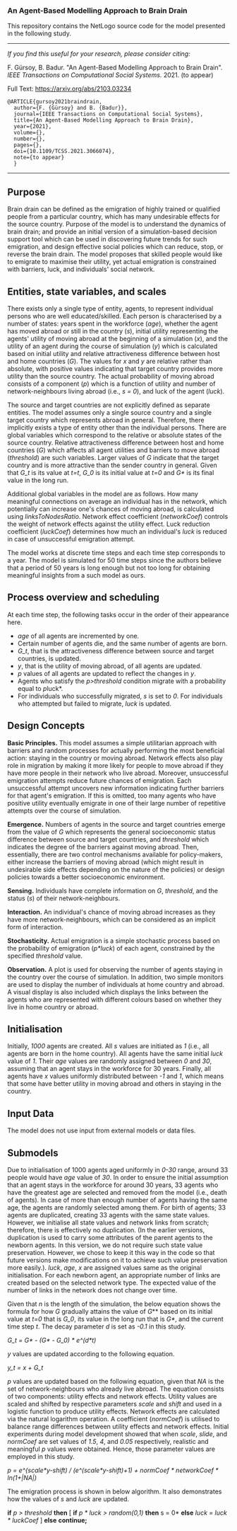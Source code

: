 ### An Agent-Based Modelling Approach to Brain Drain

This repository contains the NetLogo source code for the model presented in the following study.

___
_If you find this useful for your research, please consider citing:_

F. Gürsoy, B. Badur. "An Agent-Based Modelling Approach to Brain Drain". _IEEE Transactions on Computational Social Systems._ 2021. (to appear)

Full Text: https://arxiv.org/abs/2103.03234

	@ARTICLE{gursoy2021braindrain,
	  author={F. {Gürsoy} and B. {Badur}},
	  journal={IEEE Transactions on Computational Social Systems}, 
	  title={An Agent-Based Modelling Approach to Brain Drain}, 
	  year={2021},
	  volume={},
	  number={},
	  pages={},
	  doi={10.1109/TCSS.2021.3066074},
	  note={to appear}
	  }
___

## Purpose

Brain drain can be defined as the emigration of highly trained or qualified people from a particular country, which has many undesirable effects for the source country. Purpose of the model is to understand the dynamics of brain drain; and provide an initial version of a simulation-based decision support tool which can be used in discovering future trends for such emigration, and design effective social policies which can reduce, stop, or reverse the brain drain. The model proposes that skilled people would like to emigrate to maximise their utility, yet actual emigration is constrained with barriers, luck, and individuals' social network.

## Entities, state variables, and scales

There exists only a single type of entity, agents, to represent individual persons who are well educated/skilled. Each person is characterised by a number of states: years spent in the workforce (*age*), whether the agent has moved abroad or still in the country (*s*), initial utility representing the agents' utility of moving abroad at the beginning of a simulation (*x*), and the utility of an agent during the course of simulation (*y*) which is calculated based on initial utility and relative attractiveness difference between host and home countries (*G*). The values for *x* and *y* are relative rather than absolute, with positive values indicating that target country provides more utility than the source country. The actual probability of moving abroad consists of a component (*p*) which is a function of utility and number of network-neighbours living abroad (i.e., *s = 0*), and luck of the agent (*luck*).

The source and target countries are not explicitly defined as separate entities. The model assumes only a single source country and a single target country which represents abroad in general. Therefore, there implicitly exists a type of entity other than the individual persons. There are global variables which correspond to the relative or absolute states of the source country. Relative attractiveness difference between host and home countries (*G*) which affects all agent utilities and barriers to move abroad (*threshold*) are such variables. Larger values of *G* indicate that the target country and is more attractive than the sender country in general. Given that *G_t* is its value at *t=t*, *G_0* is its initial value at *t=0* and *G\** is its final value in the long run.

Additional global variables in the model are as follows. How many meaningful connections on average an individual has in the network, which potentially can increase one's chances of moving abroad, is calculated using *linksToNodesRatio*. Network effect coefficient (*networkCoef*) controls the weight of network effects against the utility effect. Luck reduction coefficient (*luckCoef*) determines how much an individual's *luck* is reduced in case of unsuccessful emigration attempt.

The model works at discrete time steps and each time step corresponds to a year. The model is simulated for 50 time steps since the authors believe that a period of 50 years is long enough but not too long for obtaining meaningful insights from a such model as ours.

## Process overview and scheduling

At each time step, the following tasks occur in the order of their appearance here. 

* *age* of all agents are incremented by one.
*  Certain number of agents die, and the same number of agents are born.
*  *G_t*, that is the attractiveness difference between source and target countries, is updated.
*  *y*, that is the utility of moving abroad, of all agents are updated. 
*  *p* values of all agents are updated to reflect the changes in *y*.
*  Agents who satisfy the *p>threshold* condition migrate with a probability equal to *p*luck*. 
*  For individuals who successfully migrated, *s* is set to *0*. For individuals who attempted but failed to migrate, *luck* is updated.

	

## Design Concepts

**Basic Principles.** This model assumes a simple utilitarian approach with barriers and random processes for actually performing the most beneficial action: staying in the country or moving abroad. Network effects also play role in migration by making it more likely for people to move abroad if they have more people in their network who live abroad. Moreover, unsuccessful emigration attempts reduce future chances of emigration. Each unsuccessful attempt uncovers new information indicating further barriers for that agent's emigration. If this is omitted, too many agents who have positive utility eventually emigrate in one of their large number of repetitive attempts over the course of simulation. 

**Emergence.** Numbers of agents in the source and target countries emerge from the value of *G* which represents the general socioeconomic status difference between source and target countries, and *threshold* which indicates the degree of the barriers against moving abroad. Then, essentially, there are two control mechanisms available for policy-makers, either increase the barriers of moving abroad (which might result in undesirable side effects depending on the nature of the policies) or design policies towards a better socioeconomic environment.

**Sensing.** Individuals have complete information on *G*, *threshold*, and the status (*s*) of their network-neighbours.

**Interaction.** An individual's chance of moving abroad increases as they have more network-neighbours, which can be considered as an implicit form of interaction.

**Stochasticity.** Actual emigration is a simple stochastic process based on the probability of emigration (*p\*luck*) of each agent, constrained by the specified *threshold* value.

**Observation.** A plot is used for observing the number of agents staying in the country over the course of simulation. In addition, two simple monitors are used to display the number of individuals at home country and abroad. A visual display is also included which displays the links between the agents who are represented with different colours based on whether they live in home country or abroad.

## Initialisation
Initially, *1000* agents are created. All *s* values are initiated as *1* (i.e., all agents are born in the home country). All agents have the same initial *luck* value of *1*. Their *age* values are randomly assigned between *0* and *30*, assuming that an agent stays in the workforce for 30 years. Finally, all agents have *x* values uniformly distributed between *-1* and *1*, which means that some have better utility in moving abroad and others in staying in the country.

## Input Data
The model does not use input from external models or data files.

## Submodels

Due to initialisation of 1000 agents aged uniformly in *0-30* range, around 33 people would have *age* value of *30*. In order to ensure the initial assumption that an agent stays in the workforce for around 30 years, 33 agents who have the greatest age are selected and removed from the model (i.e., death of agents). In case of more than enough number of agents having the same age, the agents are randomly selected among them. For birth of agents; 33 agents are duplicated, creating 33 agents with the same state values. However, we initialise all state values and network links from scratch; therefore, there is effectively no duplication. (In the earlier versions, duplication is used to carry some attributes of the parent agents to the newborn agents. In this version, we do not require such state value preservation. However, we chose to keep it this way in the code so that future versions make modifications on it to achieve such value preservation more easily.). *luck*, *age*,  *x* are assigned values same as the original initialisation. For each newborn agent, an appropriate number of links are created based on the selected network type. The expected value of the number of links in the network does not change over time. 

Given that *n* is the length of the simulation, the below equation shows the formula for how *G* gradually attains the value of *G*** based on its initial value at *t=0* that is *G_0*, its value in the long run that is *G\**, and the current time step *t*. The decay parameter *d* is set as *-0.1* in this study.

*G_t = G\*  - (G\* - G_0) \* e^(d\*t)*

*y* values are updated according to the following equation.

*y_t = x + G_t*


*p* values are updated based on the following equation, given that *NA* is the set of network-neighbours who already live abroad. The equation consists of two components: utility effects and network effects. Utility values are scaled and shifted by respective parameters *scale* and *shift* and used in a logistic function to produce utility effects. Network effects are calculated via the natural logarithm operation. A coefficient (*normCoef*) is utilised to balance range differences between utility effects and network effects. Initial experiments during model development showed that when *scale*, *slide*, and *normCoef* are set values of *1.5*, *4*, and *0.05* respectively, realistic and meaningful *p* values were obtained. Hence, those parameter values are employed in this study. 

*p = e^{scale\*y-shift) / (e^(scale\*y-shift)+1) + normCoef \* networkCoef \* ln(1+|NA|)*



The emigration process is shown in below algorithm. It also demonstrates how the values of *s* and *luck* are updated.

**if** *p > threshold*
	**then** [ **if** *p \* luck > random(0,1)*
		**then** s = 0*
	**else**
		*luck = luck \* luckCoef* ]
**else**
	**continue;**
